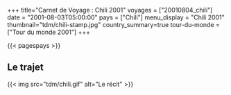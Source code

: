 +++
title="Carnet de Voyage : Chili 2001"
voyages = ["20010804_chili"]
date = "2001-08-03T05:00:00"
pays = ["Chili"]
menu_display = "Chili 2001"
thumbnail="tdm/chili-stamp.jpg"
country_summary=true
tour-du-monde = ["Tour du monde 2001"]
+++

{{< pagespays >}}
## Le trajet
{{< img src="tdm/chili.gif" alt="Le récit" >}}